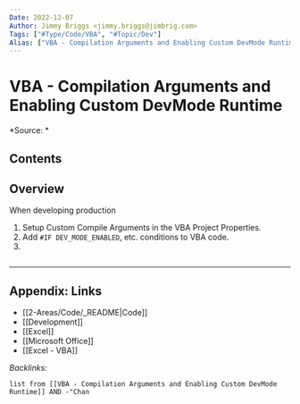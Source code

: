 ```yaml
---
Date: 2022-12-07
Author: Jimmy Briggs <jimmy.briggs@jimbrig.com>
Tags: ["#Type/Code/VBA", "#Topic/Dev"]
Alias: ["VBA - Compilation Arguments and Enabling Custom DevMode Runtime"]
---
```


# VBA - Compilation Arguments and Enabling Custom DevMode Runtime

*Source: *

## Contents

## Overview

When developing production

1. Setup Custom Compile Arguments in the VBA Project Properties.
2. Add `#IF DEV_MODE_ENABLED`, etc. conditions to VBA code.
3. 

```VBA

```

***

## Appendix: Links

- [[2-Areas/Code/_README|Code]]
- [[Development]]
- [[Excel]]
- [[Microsoft Office]]
- [[Excel - VBA]]

*Backlinks:*

```dataview
list from [[VBA - Compilation Arguments and Enabling Custom DevMode Runtime]] AND -"Chan